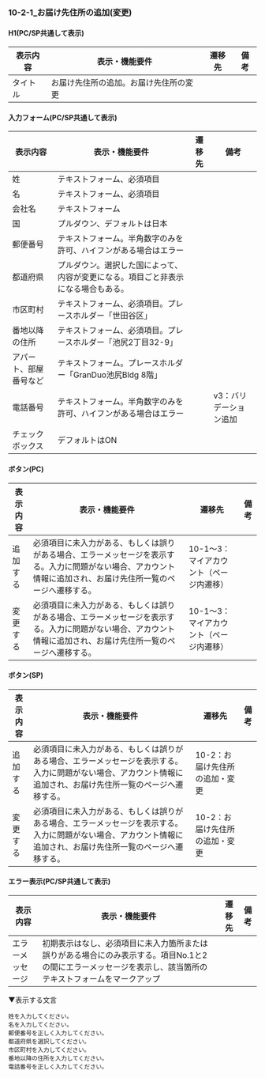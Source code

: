 ### 10-2-1_お届け先住所の追加(変更)
#### H1(PC/SP共通して表示)
|表示内容|表示・機能要件|遷移先|備考|
|---|---|---|---|
|タイトル|お届け先住所の追加。お届け先住所の変更|||

#### 入力フォーム(PC/SP共通して表示)
|表示内容|表示・機能要件|遷移先|備考|
|---|---|---|---|
|姓|テキストフォーム、必須項目|||
|名|テキストフォーム、必須項目|||
|会社名|テキストフォーム|||
|国|プルダウン、デフォルトは日本|||
|郵便番号|テキストフォーム。半角数字のみを許可、ハイフンがある場合はエラー|||
|都道府県|プルダウン。選択した国によって、内容が変更になる。項目ごと非表示になる場合もある。|||
|市区町村|テキストフォーム、必須項目。プレースホルダー「世田谷区」|||
|番地以降の住所|テキストフォーム、必須項目。プレースホルダー「池尻2丁目32-9」|||
|アパート、部屋番号など|テキストフォーム。プレースホルダー「GranDuo池尻Bldg 8階」|||
|電話番号|テキストフォーム。半角数字のみを許可、ハイフンがある場合はエラー||v3：バリデーション追加|
|チェックボックス|デフォルトはON|||

#### ボタン(PC)
|表示内容|表示・機能要件|遷移先|備考|
|---|---|---|---|
|追加する|必須項目に未入力がある、もしくは誤りがある場合、エラーメッセージを表示する。入力に問題がない場合、アカウント情報に追加され、お届け先住所一覧のページへ遷移する。|10-1〜3：マイアカウント（ページ内遷移）||
|変更する|必須項目に未入力がある、もしくは誤りがある場合、エラーメッセージを表示する。入力に問題がない場合、アカウント情報に追加され、お届け先住所一覧のページへ遷移する。|10-1〜3：マイアカウント（ページ内遷移）||

#### ボタン(SP)
|表示内容|表示・機能要件|遷移先|備考|
|---|---|---|---|
|追加する|必須項目に未入力がある、もしくは誤りがある場合、エラーメッセージを表示する。入力に問題がない場合、アカウント情報に追加され、お届け先住所一覧のページへ遷移する。|10-2：お届け先住所の追加・変更||
|変更する|必須項目に未入力がある、もしくは誤りがある場合、エラーメッセージを表示する。入力に問題がない場合、アカウント情報に追加され、お届け先住所一覧のページへ遷移する。|10-2：お届け先住所の追加・変更||

#### エラー表示(PC/SP共通して表示)
|表示内容|表示・機能要件|遷移先|備考|
|---|---|---|---|
|エラーメッセージ|初期表示はなし、必須項目に未入力箇所または誤りがある場合にのみ表示する。項目No.1と2の間にエラーメッセージを表示し、該当箇所のテキストフォームをマークアップ|||

▼表示する文言
```
姓を入力してください。		
名を入力してください。		
郵便番号を正しく入力してください。		
都道府県を選択してください。		
市区町村を入力してください。		
番地以降の住所を入力してください。		
電話番号を正しく入力してください。
```